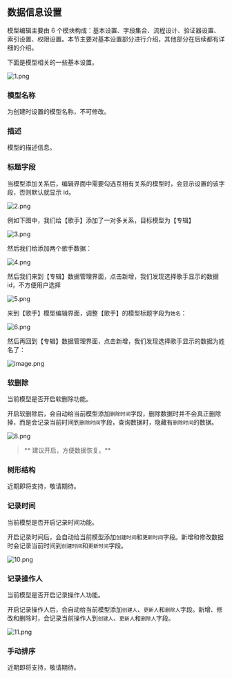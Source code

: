 ## 数据信息设置

模型编辑主要由 6 个模块构成：基本设置、字段集合、流程设计、验证器设置、索引设置、权限设置。本节主要对基本设置部分进行介绍，其他部分在后续都有详细的介绍。

下面是模型相关的一些基本设置。

![1.png](/img/页面设计/模型页面设计/模型基本设置/1_acc10b9.png)

### 模型名称

为创建时设置的模型名称，不可修改。

### 描述

模型的描述信息。

### 标题字段

当模型添加关系后，编辑界面中需要勾选互相有关系的模型时，会显示设置的该字段，否则默认就显示 id。

![2.png](/img/页面设计/模型页面设计/模型基本设置/2_38da3ac.png)

例如下图中，我们给【歌手】添加了一对多关系，目标模型为【专辑】

![3.png](/img/页面设计/模型页面设计/模型基本设置/3_f957a72.png)

然后我们给添加两个歌手数据：

![4.png](/img/页面设计/模型页面设计/模型基本设置/4_6a4309a.png)

然后我们来到【专辑】数据管理界面，点击新增，我们发现选择歌手显示的数据 id，不方便用户选择

![5.png](/img/页面设计/模型页面设计/模型基本设置/5_b291f3e.png)

来到【歌手】模型编辑界面，调整【歌手】的模型标题字段为`姓名`：

![6.png](/img/页面设计/模型页面设计/模型基本设置/6_93e772c.png)

然后再回到【专辑】数据管理界面，点击新增，我们发现选择歌手显示的数据为姓名了：

![image.png](/img/页面设计/模型页面设计/模型基本设置/image_dc9d310.png)

### 软删除

当前模型是否开启软删除功能。

开启软删除后，会自动给当前模型添加`删除时间`字段，删除数据时并不会真正删除掉，而是会记录当前时间到`删除时间`字段，查询数据时，隐藏有`删除时间`的数据。

![8.png](/img/页面设计/模型页面设计/模型基本设置/8_fe43e65.png)

> ** 建议开启，方便数据恢复。**

### 树形结构

近期即将支持，敬请期待。

### 记录时间

当前模型是否开启记录时间功能。

开启记录时间后，会自动给当前模型添加`创建时间`和`更新时间`字段。新增和修改数据时会记录当前时间到`创建时间`和`更新时间`字段。

![10.png](/img/页面设计/模型页面设计/模型基本设置/10_3253929.png)

### 记录操作人

当前模型是否开启记录操作人功能。

开启记录操作人后，会自动给当前模型添加`创建人`、`更新人`和`删除人`字段。新增、修改和删除时，会记录当前操作人到`创建人`、`更新人`和`删除人`字段。

![11.png](/img/页面设计/模型页面设计/模型基本设置/11_cb72ea7.png)

### 手动排序

近期即将支持，敬请期待。
